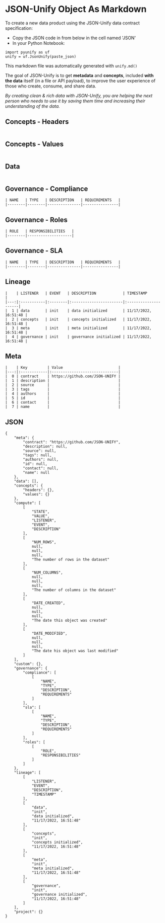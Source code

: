 # JSON-Unify Object As Markdown

To create a new data product using the JSON-Unify data contract specification:
- Copy the JSON code in from below in the cell named 'JSON'
- In your Python Notebook:
```
import pyunify as uf
unify = uf.JsonUnify(paste_json)
```

This markdown file was automatically generated with ```unify.md()```

The goal of JSON-Unify is to get **metadata** and **concepts**, included **with the data** itself (in a file or API payload), to improve the user experience of those who create, consume, and share data.

<em>By creating clean & rich data with JSON-Unify, you are helping the next person who needs to use it by saving them time and increasing their understanding of the data.</em>

## Concepts - Headers

```

```
## Concepts - Values

```

```
## Data

```

```
## Governance - Compliance

```
| NAME   | TYPE   | DESCRIPTION   | REQUIREMENTS   |
|--------|--------|---------------|----------------|
```
## Governance - Roles

```
| ROLE   | RESPONSIBILITIES   |
|--------|--------------------|
```
## Governance - SLA

```
| NAME   | TYPE   | DESCRIPTION   | REQUIREMENTS   |
|--------|--------|---------------|----------------|
```
## Lineage

```
|    | LISTENER   | EVENT   | DESCRIPTION            | TIMESTAMP            |
|---:|:-----------|:--------|:-----------------------|:---------------------|
|  1 | data       | init    | data initialized       | 11/17/2022, 16:51:48 |
|  2 | concepts   | init    | concepts initialized   | 11/17/2022, 16:51:48 |
|  3 | meta       | init    | meta initialized       | 11/17/2022, 16:51:48 |
|  4 | governance | init    | governance initialized | 11/17/2022, 16:51:48 |
```
## Meta

```
|    | Key         | Value                         |
|---:|:------------|:------------------------------|
|  0 | contract    | https://github.com/JSON-UNIFY |
|  1 | description |                               |
|  2 | source      |                               |
|  3 | tags        |                               |
|  4 | authors     |                               |
|  5 | id          |                               |
|  6 | contact     |                               |
|  7 | name        |                               |
```
## JSON

```
{
    "meta": {
        "contract": "https://github.com/JSON-UNIFY",
        "description": null,
        "source": null,
        "tags": null,
        "authors": null,
        "id": null,
        "contact": null,
        "name": null
    },
    "data": [],
    "concepts": {
        "headers": {},
        "values": {}
    },
    "compute": [
        [
            "STATE",
            "VALUE",
            "LISTENER",
            "EVENT",
            "DESCRIPTION"
        ],
        [
            "NUM_ROWS",
            null,
            null,
            null,
            "The number of rows in the dataset"
        ],
        [
            "NUM_COLUMNS",
            null,
            null,
            null,
            "The number of columns in the dataset"
        ],
        [
            "DATE_CREATED",
            null,
            null,
            null,
            "The date this object was created"
        ],
        [
            "DATE_MODIFIED",
            null,
            null,
            null,
            "The date his object was last modified"
        ]
    ],
    "custom": {},
    "governance": {
        "compliance": [
            [
                "NAME",
                "TYPE",
                "DESCRIPTION",
                "REQUIREMENTS"
            ]
        ],
        "sla": [
            [
                "NAME",
                "TYPE",
                "DESCRIPTION",
                "REQUIREMENTS"
            ]
        ],
        "roles": [
            [
                "ROLE",
                "RESPONSIBILITIES"
            ]
        ]
    },
    "lineage": [
        [
            "LISTENER",
            "EVENT",
            "DESCRIPTION",
            "TIMESTAMP"
        ],
        [
            "data",
            "init",
            "data initialized",
            "11/17/2022, 16:51:48"
        ],
        [
            "concepts",
            "init",
            "concepts initialized",
            "11/17/2022, 16:51:48"
        ],
        [
            "meta",
            "init",
            "meta initialized",
            "11/17/2022, 16:51:48"
        ],
        [
            "governance",
            "init",
            "governance initialized",
            "11/17/2022, 16:51:48"
        ]
    ],
    "project": {}
}
```
